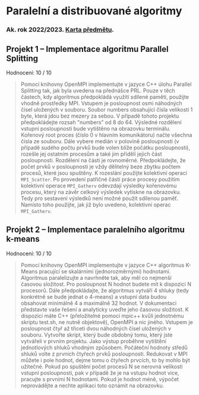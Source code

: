 # Paralelní a distribuované algoritmy
### Ak. rok 2022/2023. [Karta předmětu](https://www.fit.vut.cz/study/course/259440/.cs).

## Projekt 1 – Implementace algoritmu Parallel Splitting
Hodnocení: 10 / 10

> Pomocí knihovny OpenMPI implementujte v jazyce C++ úlohu Parallel Splitting tak, jak byla uvedena na přednášce PRL. Pouze v těch částech, kdy algoritmus předpokládá využití sdílené paměti, použijte vhodně prostředky MPI.
> Vstupem je posloupnost osmi náhodných čísel uložených v souboru. Soubor numbers obsahující čísla velikosti 1 byte, která jdou bez mezery za sebou. V případě tohoto projektu předpokládejte rozsah "numbers" od 8 do 64.
> Výsledné rozdělení vstupní posloupnosti bude vytištěno na obrazovku terminálu.
> Kořenový root proces (číslo 0 v hlavním komunikátoru) načte všechna čísla ze souboru. Dále vybere medián v polovině posloupnosti (v případě sudého počtu prvků bude volen blíže počátku posloupnosti), rozešle jej ostatním procesům a také jim přidělí jejich část posloupnosti. Rozdělení na části je rovnoměrné. Předpokládejte, že počet prvků v posloupnosti je vždy dělitelný beze zbytku počtem procesů, které jsou spuštěny. K rozeslání použijte kolektivní operaci `MPI_Scatter`. Po provedení patřičné části práce procesy použitím kolektivní operace `MPI_Gatherv` odevzdají výsledky kořenovému procesu, který na závěr celkový výsledek vytiskne na obrazovku. Tedy pro sestavení výsledků není možné použít sdílenou paměť. Namísto toho použijte, jak již bylo uvedeno, kolektivní operac `MPI_Gatherv`.

## Projekt 2 – Implementace paralelního algoritmu k-means
Hodnocení: 10 / 10

> Pomocí knihovny OpenMPI implementujte v jazyce C++ algoritmus K-Means pracující se skalárními (jednorozměrnými) hodnotami. Algoritmus paralelizujte a navrhněte tak, aby měl co nejmenší časovou složitost. Pro posloupnost N hodnot budete mít k dispozici N procesorů. Dále předpokládajte, že algoritmus vytváří 4 shluky (tedy konkrétně se bude jednat o 4-means) a vstupní data budou obsahovat minimálně 4 a maximálně 32 hodnot. V dokumentaci představte vaše řešení a analyticky uveďte jeho časovou složitost.
> K dispozici máte C++ (přeložitelné pomocí mpic++ kvůli jednotnému skriptu test.sh, ne nutně objektově), OpenMPI a nic jiného.
> Vstupem je posloupnost čtyř až třiceti dvou náhodných čísel uložených v souboru. Vytvořte skript, který bude obdobný tomu, který jste vytvářeli v prvním projektu. Jako výstup proběhne vytištění jednotlových shluků vhodným způsobem.
> Počáteční hodnoty středů shluků volte z prvních čtyřech prvků posloupnosti. Redukovat v MPI můžete i pole hodnot, dejme tomu o čtyřech prvcích, to by mohlo být užitečné. Pokud po spuštění počet procesů N se nerovná velikosti vstupní posloupnosti, pak v případě že je na vstupu hodnot vice, pracujte s prvními N hodnotami. Pokud je hodnot méně, výpočet neprovádějte a nechte aplikaci toto oznámit na obrazovku.
